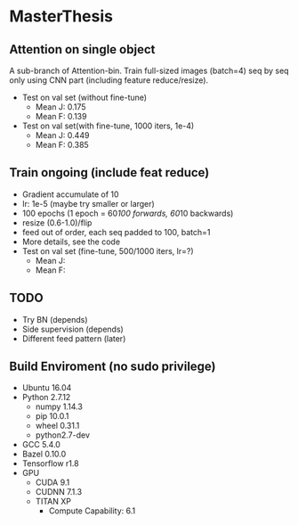 # MasterThesis

## Attention on single object
A sub-branch of Attention-bin.
Train full-sized images (batch=4) seq by seq only using CNN part (including feature reduce/resize).
* Test on val set (without fine-tune)
  * Mean J: 0.175
  * Mean F: 0.139
* Test on val set(with fine-tune, 1000 iters, 1e-4)
  * Mean J: 0.449
  * Mean F: 0.385
  
## Train ongoing (include feat reduce)
* Gradient accumulate of 10
* lr: 1e-5 (maybe try smaller or larger)
* 100 epochs (1 epoch = 60*100 forwards, 60*10 backwards)
* resize (0.6-1.0)/flip
* feed out of order, each seq padded to 100, batch=1
* More details, see the code
* Test on val set (fine-tune, 500/1000 iters, lr=?)
  * Mean J:
  * Mean F: 
 

## TODO
* Try BN (depends)
* Side supervision (depends)
* Different feed pattern (later)

## Build Enviroment (no sudo privilege)
* Ubuntu 16.04
* Python 2.7.12
  * numpy 1.14.3
  * pip 10.0.1
  * wheel 0.31.1
  * python2.7-dev
* GCC 5.4.0
* Bazel 0.10.0
* Tensorflow r1.8
* GPU
  * CUDA 9.1
  * CUDNN 7.1.3
  * TITAN XP
    * Compute Capability: 6.1
